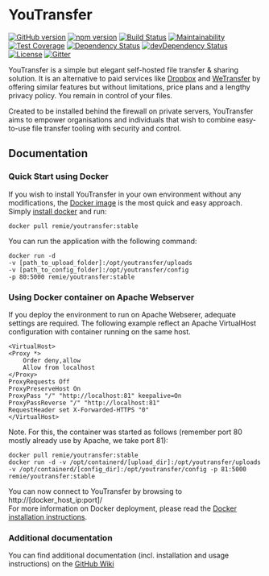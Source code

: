 # YouTransfer

[![GitHub version](https://badge.fury.io/gh/youtransfer%2Fyoutransfer.svg)](http://badge.fury.io/gh/youtransfer%2Fyoutransfer) [![npm version](https://badge.fury.io/js/youtransfer.svg)](http://badge.fury.io/js/youtransfer) [![Build Status](https://travis-ci.org/youtransfer/YouTransfer.svg?branch=master)](https://travis-ci.org/YouTransfer/YouTransfer) [![Maintainability](https://api.codeclimate.com/v1/badges/0af13d9a9eb8107a8417/maintainability)](https://codeclimate.com/github/YouTransfer/YouTransfer/maintainability) [![Test Coverage](https://api.codeclimate.com/v1/badges/0af13d9a9eb8107a8417/test_coverage)](https://codeclimate.com/github/YouTransfer/YouTransfer/test_coverage) [![Dependency Status](https://david-dm.org/youtransfer/youtransfer.svg)](https://david-dm.org/youtransfer/youtransfer) [![devDependency Status](https://david-dm.org/youtransfer/youtransfer/dev-status.svg)](https://david-dm.org/youtransfer/youtransfer#info=devDependencies) [![License](https://img.shields.io/github/license/youtransfer/youtransfer.svg)](http://www.apache.org/licenses/LICENSE-2.0) [![Gitter](https://badges.gitter.im/Join%20Chat.svg)](https://gitter.im/youtransfer/YouTransfer?utm_source=badge&utm_medium=badge&utm_campaign=pr-badge)

YouTransfer is a simple but elegant self-hosted file transfer & sharing solution. It is an alternative to paid services like [Dropbox](http://dropbox.com) and [WeTransfer](http://wetransfer.com) by offering similar features but without limitations, price plans and a lengthy privacy policy. You remain in control of your files.

Created to be installed behind the firewall on private servers, YouTransfer aims to empower organisations and individuals that wish to combine easy-to-use file transfer tooling with security and control.

## Documentation

### Quick Start using Docker

If you wish to install YouTransfer in your own environment without any modifications, the [Docker image](http://hub.docker.com/r/remie/youtransfer/) is the most quick and easy approach. Simply [install docker](https://docs.docker.com/installation/) and run:

`docker pull remie/youtransfer:stable`

You can run the application with the following command:

````
docker run -d 
-v [path_to_upload_folder]:/opt/youtransfer/uploads 
-v [path_to_config_folder]:/opt/youtransfer/config 
-p 80:5000 remie/youtransfer:stable
````

### Using Docker container on Apache Webserver

If you deploy the environment to run on Apache Webserer, adequate settings are required. The following example reflect an Apache VirtualHost configuration with container running on the same host.

````
<VirtualHost>
<Proxy *>
    Order deny,allow
    Allow from localhost
</Proxy>
ProxyRequests Off
ProxyPreserveHost On
ProxyPass "/" "http://localhost:81" keepalive=On
ProxyPassReverse "/" "http://localhost:81"
RequestHeader set X-Forwarded-HTTPS "0"
</VirtualHost>
````

Note. For this, the container was started as follows (remember port 80 mostly already use by Apache, we take port 81):

````
docker pull remie/youtransfer:stable
docker run -d -v /opt/containerd/[upload_dir]:/opt/youtransfer/uploads -v /opt/containerd/[config_dir]:/opt/youtransfer/config -p 81:5000 remie/youtransfer:stable
````

You can now connect to YouTransfer by browsing to http://[docker_host_ip:port]/  
For more information on Docker deployment, please read the [Docker installation instructions](https://github.com/youtransfer/YouTransfer/wiki/docker).

### Additional documentation

You can find additional documentation (incl. installation and usage instructions) on the [GitHub Wiki](https://github.com/youtransfer/YouTransfer/wiki)
